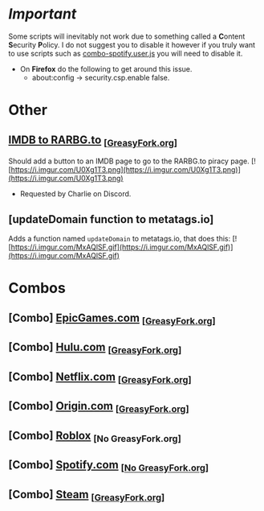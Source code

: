 # **_Important_**
Some scripts will inevitably not work due to something called a **C**ontent **S**ecurity **P**olicy.
I do not suggest you to disable it however if you truly want to use scripts such as [combo-spotify.user.js](scripts_combos/combo-spotify.user.js) you will need to disable it.
* On **Firefox** do the following to get around this issue.
  - about:config -> security.csp.enable false.

# Other

## [IMDB to RARBG.to](scripts_other/imdb-to-rarbg.to.user.js) <sub>[[GreasyFork.org](https://greasyfork.org/en/scripts/388948-imdb-to-rarbg-to)]</sub>
Should add a button to an IMDB page to go to the RARBG.to piracy page.
[![https://i.imgur.com/U0Xg1T3.png](https://i.imgur.com/U0Xg1T3.png)](https://i.imgur.com/U0Xg1T3.png)
- Requested by Charlie on Discord.

## [updateDomain function to metatags.io]
Adds a function named `updateDomain` to metatags.io, that does this:
[![https://i.imgur.com/MxAQlSF.gif](https://i.imgur.com/MxAQlSF.gif)](https://i.imgur.com/MxAQlSF.gif)

# Combos
## \[Combo\] [EpicGames.com](scripts_combos/combo-epicgames.user.js) <sub>\[[GreasyFork.org](https://greasyfork.org/en/scripts/389598-combo-epicgames)\]</sub>
## \[Combo\] [Hulu.com](scripts_combos/combo-hulu.user.js) <sub>\[[GreasyFork.org](https://greasyfork.org/en/scripts/389616-combo-hulu)\]</sub>
## \[Combo\] [Netflix.com](scripts_combos/combo-netflix.user.js) <sub>\[[GreasyFork.org](https://greasyfork.org/en/scripts/389599-combo-netflix)\]</sub>
## \[Combo\] [Origin.com](scripts_combos/combo-origin.user.js) <sub>\[[GreasyFork.org](https://greasyfork.org/en/scripts/389600-combo-origin)\]</sub>
## \[Combo\] [Roblox](scripts_combos/combo-roblox.user.js) <sub>\[No GreasyFork.org\]</sub>
## \[Combo\] [Spotify.com](scripts_combos/combo-spotify.user.js) <sub>\[[No GreasyFork.org](https://i.imgur.com/O1kzeHF.png)\]</sub>
## \[Combo\] [Steam](scripts_combos/combo-steam.user.js) <sub>\[[GreasyFork.org](https://greasyfork.org/en/scripts/390814-combo-steam)\]</sub>
